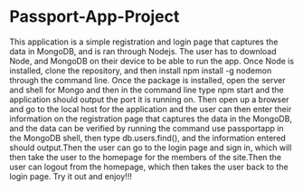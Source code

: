 # Passport-App-Project
This application is a simple registration and login page that captures the data in MongoDB, and is ran through Nodejs. 
The user has to download Node, and MongoDB on their device to be able to run the app. Once Node is installed, clone the repository, and then
install npm install -g nodemon through the command line. Once the package is installed, open the server and shell for Mongo and then in the
command line type npm start and the application should output the port it is running on. Then open up a browser and go to the local host
for the application and the user can then enter their information on the registration page that captures the data in the MongoDB, and the
data can be verified by running the command use passportapp in the MongoDB shell, then type db.users.find(), and the information entered should output.Then
the user can go to the login page and sign in, which will then take the user to the homepage for the members of the site.Then the user can
logout from the homepage, which then takes the user back to the login page. Try it out and enjoy!!!
